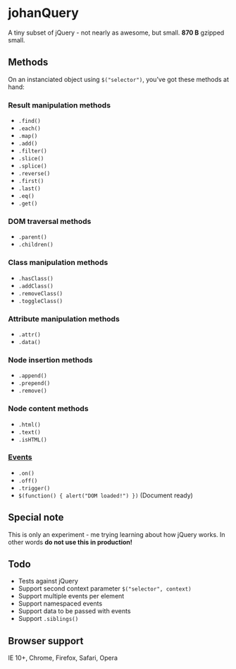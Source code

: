 # johanQuery
A tiny subset of jQuery - not nearly as awesome, but small. __870 B__ gzipped small.

## Methods
On an instanciated object using `$("selector")`, you've got these methods at hand:

### Result manipulation methods
* `.find()`
* `.each()`
* `.map()`
* `.add()`
* `.filter()`
* `.slice()`
* `.splice()`
* `.reverse()`
* `.first()`
* `.last()`
* `.eq()`
* `.get()`


### DOM traversal methods
* `.parent()`
* `.children()`

### Class manipulation methods
* `.hasClass()`
* `.addClass()`
* `.removeClass()`
* `.toggleClass()`

### Attribute manipulation methods
* `.attr()`
* `.data()`

### Node insertion methods
* `.append()`
* `.prepend()`
* `.remove()`

### Node content methods
* `.html()`
* `.text()`
* `.isHTML()`

### [Events](http://en.wikipedia.org/wiki/DOM_events#Events)
* `.on()`
* `.off()`
* `.trigger()`
* `$(function() { alert("DOM loaded!") })` (Document ready)

## Special note
This is only an experiment - me trying learning about how jQuery works. In other words __do not use this in production!__

## Todo
* Tests against jQuery
* Support second context parameter `$("selector", context)`
* Support multiple events per element
* Support namespaced events
* Support data to be passed with events
* Support `.siblings()`

## Browser support
IE 10+, Chrome, Firefox, Safari, Opera